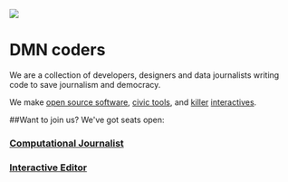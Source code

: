 ![](http://res.dallasnews.com/resrsc/images/gl-Logos/dnLogoBLK.png)

# DMN coders

We are a collection of developers, designers and data journalists writing code to save journalism and democracy. 

We make [open source software](https://github.com/DallasMorningNews/django-rolodex), [civic tools](http://labs.dallasnews.com/on-the-record/), and [killer](http://res.dallasnews.com/interactives/reagan-bush/) [interactives](http://labs.dallasnews.com/texelex).

##Want to join us? We've got seats open:



### [Computational Journalist](computational_journalist.md)

### [Interactive Editor](interactive_editor.md)
